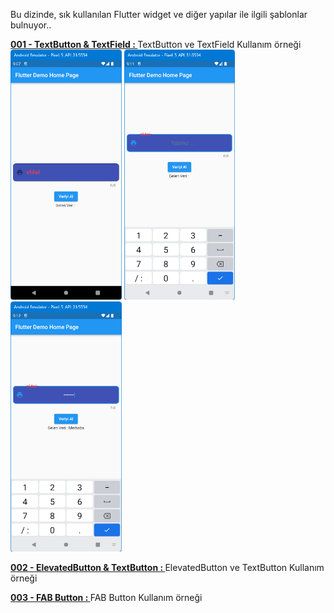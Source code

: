 Bu dizinde, sık kullanılan Flutter widget ve diğer yapılar ile ilgili şablonlar bulnuyor..<BR>

<B>[001 - TextButton & TextField : ](https://github.com/VedatBiner/flutter-codes/tree/master/widgets_templates/w001_textbutton_textfield)</B>TextButton ve TextField Kullanım örneği<BR>
<img src="https://github.com/VedatBiner/flutter-codes/blob/master/widgets_templates/w001_textbutton_textfield/screen_shots/img-01.png" height="400em"/>
<img src="https://github.com/VedatBiner/flutter-codes/blob/master/widgets_templates/w001_textbutton_textfield/screen_shots/img-02.png" height="400em"/>
<img src="https://github.com/VedatBiner/flutter-codes/blob/master/widgets_templates/w001_textbutton_textfield/screen_shots/img-03.png" height="400em"/>

<B>[002 - ElevatedButton & TextButton : ](https://github.com/VedatBiner/flutter-codes/tree/master/widgets_templates/w002_elevated_text_button)</B>ElevatedButton ve TextButton Kullanım örneği<BR>

<B>[003 - FAB Button : ](https://github.com/VedatBiner/flutter-codes/tree/master/widgets_templates/w003_fab)</B>FAB Button Kullanım örneği<BR>




